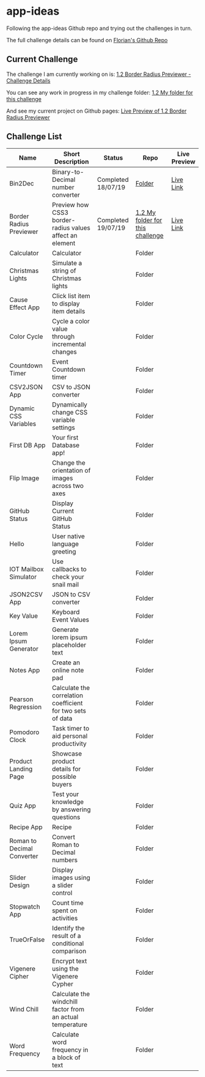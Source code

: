 # app-ideas

Following the app-ideas Github repo and trying out the challenges in turn. 

The full challenge details can be found on [Florian's Github Repo](https://github.com/florinpop17/app-ideas)

## Current Challenge

The challenge I am currently working on is:
[1.2 Border Radius Previewer - Challenge Details](https://github.com/florinpop17/app-ideas/blob/master/Projects/Border-Radius-Previewer.md)

You can see any work in progress in my challenge folder:
[1.2 My folder for this challenge](https://github.com/eclectic-matt/app-ideas/tree/master/1.2%20Border%20Radius%20Previewer)

And see my current project on Github pages:
[Live Preview of 1.2 Border Radius Previewer](./1.2%20Border%20Radius%20Previewer)

## Challenge List

|Name|Short Description|Status|Repo|Live Preview|
|----------|-------------|------|-----|-----|
|Bin2Dec|Binary-to-Decimal number converter|Completed 18/07/19|[Folder](https://github.com/eclectic-matt/app-ideas/tree/master/1.1%20Bin2Dec)|[Live Link](./1.1%20Bin2Dec)|
| Border Radius Previewer    | Preview how CSS3 border-radius values affect an element    | Completed 19/07/19 | [1.2 My folder for this challenge](https://github.com/eclectic-matt/app-ideas/tree/master/1.2%20Border%20Radius%20Previewer) |[Live Link](./1.2%20Border%20Radius%20Previewer)|
| Calculator                 | Calculator                                                 |             | Folder ||
| Christmas Lights           | Simulate a string of Christmas lights                      |             | Folder ||
| Cause Effect App           | Click list item to display item details                    |             | Folder ||
| Color Cycle                | Cycle a color value through incremental changes            |             | Folder ||
| Countdown Timer            | Event Countdown timer                                      |             | Folder ||
| CSV2JSON App               | CSV to JSON converter                                      |             | Folder ||
| Dynamic CSS Variables      | Dynamically change CSS variable settings                   |             | Folder ||
| First DB App               | Your first Database app!                                   |             | Folder ||
| Flip Image                 | Change the orientation of images across two axes           |             | Folder ||
| GitHub Status              | Display Current GitHub Status                              |             | Folder ||
| Hello                      | User native language greeting                              |             | Folder ||
| IOT Mailbox Simulator      | Use callbacks to check your snail mail                     |             | Folder ||
| JSON2CSV App               | JSON to CSV converter                                      |             | Folder ||
| Key Value                  | Keyboard Event Values                                      |             | Folder ||
| Lorem Ipsum Generator      | Generate lorem ipsum placeholder text                      |             | Folder ||
| Notes App                  | Create an online note pad                                  |             | Folder ||
| Pearson Regression         | Calculate the correlation coefficient for two sets of data |             | Folder ||
| Pomodoro Clock             | Task timer to aid personal productivity                    |             | Folder ||
| Product Landing Page     | Showcase product details for possible buyers               |             | Folder ||
| Quiz App                   | Test your knowledge by answering questions                 |             | Folder ||
| Recipe App                 | Recipe                                                     |             | Folder ||
| Roman to Decimal Converter | Convert Roman to Decimal numbers                           |             | Folder ||
| Slider Design              | Display images using a slider control                      |             | Folder ||
| Stopwatch App              | Count time spent on activities                             |             | Folder ||
| TrueOrFalse                | Identify the result of a conditional comparison            |             | Folder ||
| Vigenere Cipher            | Encrypt text using the Vigenere Cypher                     |             | Folder ||
| Wind Chill                 | Calculate the windchill factor from an actual temperature  |             | Folder ||
| Word Frequency             | Calculate word frequency in a block of text                |             | Folder ||

